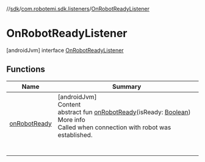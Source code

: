 //[sdk](../../../index.md)/[com.robotemi.sdk.listeners](../index.md)/[OnRobotReadyListener](index.md)



# OnRobotReadyListener  
 [androidJvm] interface [OnRobotReadyListener](index.md)   


## Functions  
  
|  Name |  Summary | 
|---|---|
| <a name="com.robotemi.sdk.listeners/OnRobotReadyListener/onRobotReady/#kotlin.Boolean/PointingToDeclaration/"></a>[onRobotReady](on-robot-ready.md)| <a name="com.robotemi.sdk.listeners/OnRobotReadyListener/onRobotReady/#kotlin.Boolean/PointingToDeclaration/"></a>[androidJvm]  <br>Content  <br>abstract fun [onRobotReady](on-robot-ready.md)(isReady: [Boolean](https://kotlinlang.org/api/latest/jvm/stdlib/kotlin/-boolean/index.html))  <br>More info  <br>Called when connection with robot was established.  <br><br><br>|

